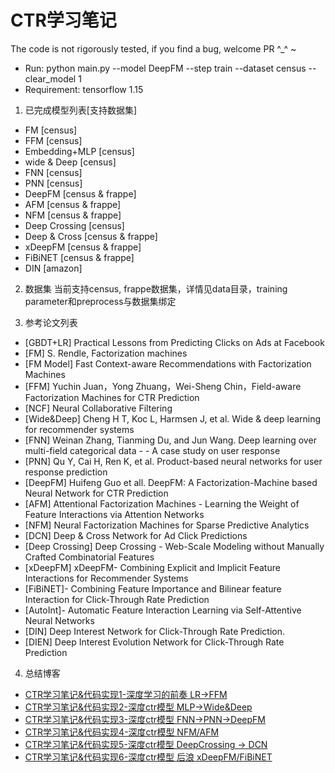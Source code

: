 # CTR学习笔记

The code is not rigorously tested, if you find a bug, welcome PR ^_^ ~

- Run: python main.py --model DeepFM --step train --dataset census --clear_model 1
- Requirement: tensorflow 1.15

1. 已完成模型列表[支持数据集]

- FM [census]
- FFM [census]
- Embedding+MLP [census]
- wide & Deep [census]
- FNN [census]
- PNN [census]
- DeepFM [census & frappe]
- AFM [census & frappe]
- NFM [census & frappe]
- Deep Crossing [census]
- Deep & Cross [census & frappe]
- xDeepFM [census & frappe]
- FiBiNET [census & frappe]
- DIN [amazon]

2. 数据集
当前支持census, frappe数据集，详情见data目录，training parameter和preprocess与数据集绑定

3. 参考论文列表
- [GBDT+LR] Practical Lessons from Predicting Clicks on Ads at Facebook
- [FM] S. Rendle, Factorization machines
- [FM Model] Fast Context-aware Recommendations with Factorization Machines
- [FFM] Yuchin Juan，Yong Zhuang，Wei-Sheng Chin，Field-aware Factorization Machines for CTR Prediction
- [NCF] Neural Collaborative Filtering
- [Wide&Deep] Cheng H T, Koc L, Harmsen J, et al. Wide & deep learning for recommender systems
- [FNN] Weinan Zhang, Tianming Du, and Jun Wang. Deep learning over multi-field categorical data - - A case study on user response
- [PNN] Qu Y, Cai H, Ren K, et al. Product-based neural networks for user response prediction
- [DeepFM] Huifeng Guo et all. DeepFM: A Factorization-Machine based Neural Network for CTR Prediction
- [AFM] Attentional Factorization Machines - Learning the Weight of Feature Interactions via Attention Networks
- [NFM] Neural Factorization Machines for Sparse Predictive Analytics
- [DCN] Deep & Cross Network for Ad Click Predictions
- [Deep Crossing] Deep Crossing - Web-Scale Modeling without Manually Crafted Combinatorial Features
- [xDeepFM] xDeepFM- Combining Explicit and Implicit Feature Interactions for Recommender Systems
- [FiBiNET]- Combining Feature Importance and Bilinear feature Interaction for Click-Through Rate Prediction
- [AutoInt]- Automatic Feature Interaction Learning via Self-Attentive Neural Networks
- [DIN] Deep Interest Network for Click-Through Rate Prediction.
- [DIEN] Deep Interest Evolution Network for Click-Through Rate Prediction

4. 总结博客
- [CTR学习笔记&代码实现1-深度学习的前奏 LR->FFM](https://www.cnblogs.com/gogoSandy/p/12501846.html)
- [CTR学习笔记&代码实现2-深度ctr模型 MLP->Wide&Deep](https://www.cnblogs.com/gogoSandy/p/12658051.html)
- [CTR学习笔记&代码实现3-深度ctr模型 FNN->PNN->DeepFM](https://www.cnblogs.com/gogoSandy/p/12742417.html)
- [CTR学习笔记&代码实现4-深度ctr模型 NFM/AFM](https://www.cnblogs.com/gogoSandy/p/12814804.html)
- [CTR学习笔记&代码实现5-深度ctr模型 DeepCrossing -> DCN](https://www.cnblogs.com/gogoSandy/p/12892973.html)
- [CTR学习笔记&代码实现6-深度ctr模型 后浪 xDeepFM/FiBiNET](https://www.cnblogs.com/gogoSandy/p/13023265.html)

